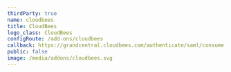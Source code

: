 ```yaml
---
thirdParty: true
name: cloudbees
title: CloudBees
logo_class: CloudBees
configRoute: /add-ons/cloudbees
callback: https://grandcentral.cloudbees.com/authenticate/saml/consume
public: false
image: /media/addons/cloudbees.svg
---
```

